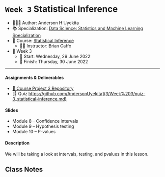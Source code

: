 `Week 3` Statistical Inference
================

-   👨🏻‍💻 Author: Anderson H Uyekita
-   📚 Specialization: <a
    href="https://www.coursera.org/specializations/data-science-statistics-machine-learning"
    target="_blank" rel="noopener">Data Science: Statistics and Machine
    Learning Specialization</a>
-   📖 Course:
    <a href="https://www.coursera.org/learn/statistical-inference"
    target="_blank" rel="noopener">Statistical Inference</a>
    -   🧑‍🏫 Instructor: Brian Caffo
-   📆 Week 3
    -   🚦 Start: Wednesday, 29 June 2022
    -   🏁 Finish: Thursday, 30 June 2022

------------------------------------------------------------------------

#### Assignments & Deliverables

-   [🚀 Course Project 3
    Repository](https://github.com/AndersonUyekita/statistical-inference_course-project-3)
-   [📝 Quiz
    https://github.com/AndersonUyekita](3/Week%203/quiz-3_statistical-inference.md)

#### Slides

-   Module 8 – Confidence intervals
-   Module 9 – Hypothesis testing
-   Module 10 – P-values

#### Description

We will be taking a look at intervals, testing, and pvalues in this
lesson.

## Class Notes
